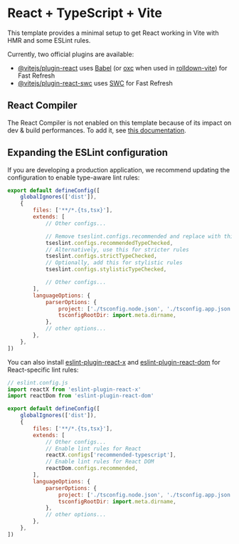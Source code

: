 # React + TypeScript + Vite

This template provides a minimal setup to get React working in Vite with HMR and some ESLint rules.

Currently, two official plugins are available:

- [@vitejs/plugin-react](https://github.com/vitejs/vite-plugin-react/blob/main/packages/plugin-react) uses
  [Babel](https://babeljs.io/) (or [oxc](https://oxc.rs) when used in [rolldown-vite](https://vite.dev/guide/rolldown))
  for Fast Refresh
- [@vitejs/plugin-react-swc](https://github.com/vitejs/vite-plugin-react/blob/main/packages/plugin-react-swc) uses
  [SWC](https://swc.rs/) for Fast Refresh

## React Compiler

The React Compiler is not enabled on this template because of its impact on dev & build performances. To add it, see
[this documentation](https://react.dev/learn/react-compiler/installation).

## Expanding the ESLint configuration

If you are developing a production application, we recommend updating the configuration to enable type-aware lint rules:

```js
export default defineConfig([
	globalIgnores(['dist']),
	{
		files: ['**/*.{ts,tsx}'],
		extends: [
			// Other configs...

			// Remove tseslint.configs.recommended and replace with this
			tseslint.configs.recommendedTypeChecked,
			// Alternatively, use this for stricter rules
			tseslint.configs.strictTypeChecked,
			// Optionally, add this for stylistic rules
			tseslint.configs.stylisticTypeChecked,

			// Other configs...
		],
		languageOptions: {
			parserOptions: {
				project: ['./tsconfig.node.json', './tsconfig.app.json'],
				tsconfigRootDir: import.meta.dirname,
			},
			// other options...
		},
	},
])
```

You can also install
[eslint-plugin-react-x](https://github.com/Rel1cx/eslint-react/tree/main/packages/plugins/eslint-plugin-react-x) and
[eslint-plugin-react-dom](https://github.com/Rel1cx/eslint-react/tree/main/packages/plugins/eslint-plugin-react-dom) for
React-specific lint rules:

```js
// eslint.config.js
import reactX from 'eslint-plugin-react-x'
import reactDom from 'eslint-plugin-react-dom'

export default defineConfig([
	globalIgnores(['dist']),
	{
		files: ['**/*.{ts,tsx}'],
		extends: [
			// Other configs...
			// Enable lint rules for React
			reactX.configs['recommended-typescript'],
			// Enable lint rules for React DOM
			reactDom.configs.recommended,
		],
		languageOptions: {
			parserOptions: {
				project: ['./tsconfig.node.json', './tsconfig.app.json'],
				tsconfigRootDir: import.meta.dirname,
			},
			// other options...
		},
	},
])
```
